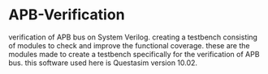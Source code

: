 # APB-Verification
verification of APB bus on System Verilog. creating a testbench consisting of modules to check and improve the functional coverage.
these are the modules made to create a testbench specifically for the verification of APB bus. this software used here is Questasim version 10.02.
